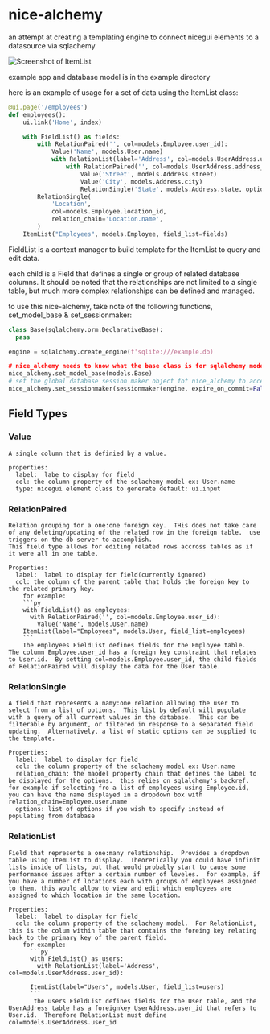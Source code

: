 # nice-alchemy

an attempt at creating a templating engine to connect nicegui elements to a datasource via sqlachemy

![Screenshot of ItemList](https://github.com/nathanjshaffer/nice-alchemy/blob/master/example/img/Itemlist_screenshot.png)

example app and database model is in the example directory

here is an example of usage for a set of data using the ItemList class:
```py
@ui.page('/employees')
def employees():
    ui.link('Home', index)

    with FieldList() as fields:
        with RelationPaired('', col=models.Employee.user_id):
            Value('Name', models.User.name)
            with RelationList(label='Address', col=models.UserAddress.user_id):
                with RelationPaired('', col=models.UserAddress.address_id):
                    Value('Street', models.Address.street)
                    Value('City', models.Address.city)
                    RelationSingle('State', models.Address.state, options=[state.name for state in us.states.STATES])
        RelationSingle(
            'Location',
            col=models.Employee.location_id,
            relation_chain='Location.name',
        )
    ItemList("Employees", models.Employee, field_list=fields)
```

FieldList is a context manager to build template for the ItemList to query and edit data.

each child is a Field that defines a single or group of related database columns.  It should be noted that the relationships are not limited to a single table, but much more complex relationships can be defined and managed.

to use this nice-alchemy, take note of the following functions, set_model_base & set_sessionmaker:

```py
class Base(sqlalchemy.orm.DeclarativeBase):
  pass

engine = sqlalchemy.create_engine(f'sqlite:///example.db)

# nice_alchemy needs to know what the base class is for sqlalchemy models
nice_alchemy.set_model_base(models.Base)
# set the global database session maker object fot nice_alchemy to access data
nice_alchemy.set_sessionmaker(sessionmaker(engine, expire_on_commit=False))
```

## Field Types

  ### Value
    A single column that is definied by a value. 
    
    properties:
      label:  labe to display for field
      col: the column property of the sqlachemy model ex: User.name
      type: nicegui element class to generate default: ui.input
  ### RelationPaired
    Relation grouping for a one:one foreign key.  THis does not take care of any deleting/updating of the related row in the foreign table.  use triggers on the db server to accomplish.  
    This field type allows for editing related rows accross tables as if it were all in one table.
    
    Properties:
      label:  label to display for field(currently ignored)
      col: the column of the parent table that holds the foreign key to the related primary key.
        for example:
        ```py
        with FieldList() as employees:
          with RelationPaired('', col=models.Employee.user_id):
            Value('Name', models.User.name)
        ItemList(label="Employees", models.User, field_list=employees)
        ```
        The employees FieldList defines fields for the Employee table.  The column Employee.user_id has a foreign key constraint that relates to User.id.  By setting col=models.Employee.user_id, the child fields of RelationPaired will display the data for the User table. 
            
  ### RelationSingle
    A field that represents a namy:one relation allowing the user to select from a list of options.  This list by default will populate with a query of all current values in the database.  This can be filterable by argument, or filtered in response to a separated field updating.  Alternatively, a list of static options can be supplied to the template.
    
    Properties:
      label:  label to display for field
      col: the column property of the sqlachemy model ex: User.name
      relation_chain: the maodel property chain that defines the label to be displayed for the options.  this relies on sqlalchemy's backref.  for example if selecting fro a list of employees using Employee.id, you can have the name displayed in a dropdown box with relation_chain=Employee.user.name
      options: list of options if you wish to specify instead of populating from database
      
  ### RelationList
    Field that represents a one:many relationship.  Provides a dropdown table using ItemList to display.  Theoretically you could have infinit lists inside of lists, but that would probably start to cause some performance issues after a certain number of leveles.  for example, if you have a number of locations each with groups of employees assigned to them, this would allow to view and edit which employees are assigned to which location in the same location.

    Properties:
      label:  label to display for field
      col: the column property of the sqlachemy model.  For RelationList, this is the colum within table that contains the foreing key relating back to the primary key of the parent field.
        for example:
          ```py
          with FieldList() as users:
            with RelationList(label='Address', col=models.UserAddress.user_id):
            
          ItemList(label="Users", models.User, field_list=users)
          ```
           the users FieldList defines fields for the User table, and the UserAddress table has a foreignkey UserAddress.user_id that refers to User.id.  Therefore RelationList must define col=models.UserAddress.user_id
    
  


